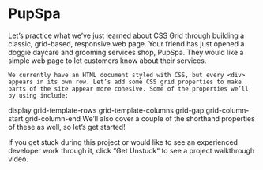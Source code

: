# PupSpa

Let’s practice what we’ve just learned about CSS Grid through building a classic, grid-based, responsive web page. Your friend has just opened a doggie daycare and grooming services shop, PupSpa. They would like a simple web page to let customers know about their services.

    We currently have an HTML document styled with CSS, but every <div> appears in its own row. Let’s add some CSS grid properties to make parts of the site appear more cohesive. Some of the properties we’ll by using include:

display
grid-template-rows
grid-template-columns
grid-gap
grid-column-start
grid-column-end
We’ll also cover a couple of the shorthand properties of these as well, so let’s get started!

If you get stuck during this project or would like to see an experienced developer work through it, click “Get Unstuck“ to see a project walkthrough video.
